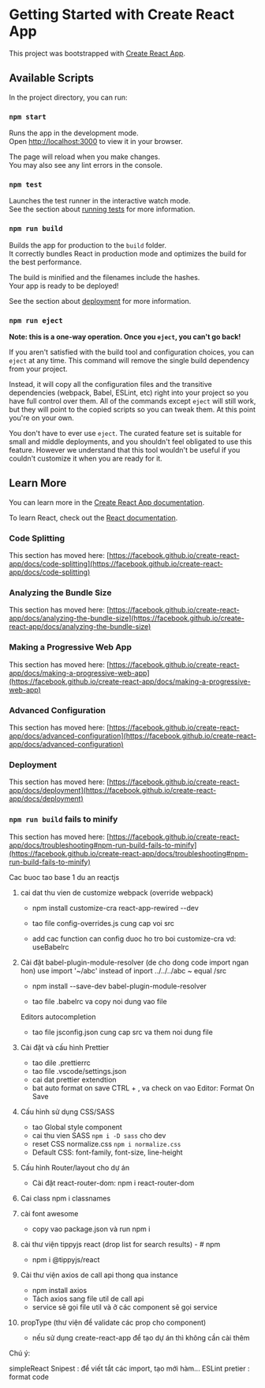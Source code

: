 # Getting Started with Create React App

This project was bootstrapped with [Create React App](https://github.com/facebook/create-react-app).

## Available Scripts

In the project directory, you can run:

### `npm start`

Runs the app in the development mode.\
Open [http://localhost:3000](http://localhost:3000) to view it in your browser.

The page will reload when you make changes.\
You may also see any lint errors in the console.

### `npm test`

Launches the test runner in the interactive watch mode.\
See the section about [running tests](https://facebook.github.io/create-react-app/docs/running-tests) for more information.

### `npm run build`

Builds the app for production to the `build` folder.\
It correctly bundles React in production mode and optimizes the build for the best performance.

The build is minified and the filenames include the hashes.\
Your app is ready to be deployed!

See the section about [deployment](https://facebook.github.io/create-react-app/docs/deployment) for more information.

### `npm run eject`

**Note: this is a one-way operation. Once you `eject`, you can't go back!**

If you aren't satisfied with the build tool and configuration choices, you can `eject` at any time. This command will remove the single build dependency from your project.

Instead, it will copy all the configuration files and the transitive dependencies (webpack, Babel, ESLint, etc) right into your project so you have full control over them. All of the commands except `eject` will still work, but they will point to the copied scripts so you can tweak them. At this point you're on your own.

You don't have to ever use `eject`. The curated feature set is suitable for small and middle deployments, and you shouldn't feel obligated to use this feature. However we understand that this tool wouldn't be useful if you couldn't customize it when you are ready for it.

## Learn More

You can learn more in the [Create React App documentation](https://facebook.github.io/create-react-app/docs/getting-started).

To learn React, check out the [React documentation](https://reactjs.org/).

### Code Splitting

This section has moved here: [https://facebook.github.io/create-react-app/docs/code-splitting](https://facebook.github.io/create-react-app/docs/code-splitting)

### Analyzing the Bundle Size

This section has moved here: [https://facebook.github.io/create-react-app/docs/analyzing-the-bundle-size](https://facebook.github.io/create-react-app/docs/analyzing-the-bundle-size)

### Making a Progressive Web App

This section has moved here: [https://facebook.github.io/create-react-app/docs/making-a-progressive-web-app](https://facebook.github.io/create-react-app/docs/making-a-progressive-web-app)

### Advanced Configuration

This section has moved here: [https://facebook.github.io/create-react-app/docs/advanced-configuration](https://facebook.github.io/create-react-app/docs/advanced-configuration)

### Deployment

This section has moved here: [https://facebook.github.io/create-react-app/docs/deployment](https://facebook.github.io/create-react-app/docs/deployment)

### `npm run build` fails to minify

This section has moved here: [https://facebook.github.io/create-react-app/docs/troubleshooting#npm-run-build-fails-to-minify](https://facebook.github.io/create-react-app/docs/troubleshooting#npm-run-build-fails-to-minify)

Cac buoc tao base 1 du an reactjs

1. cai dat thu vien de customize webpack (override webpack)

    - npm install customize-cra react-app-rewired --dev

    - tao file config-overrides.js cung cap voi src

    - add cac function can config duoc ho tro boi customize-cra vd: useBabelrc

2. Cài đặt babel-plugin-module-resolver (de cho dong code import ngan hon)
   use import '~/abc' instead of inport ../../../abc
   ~ equal /src

    - npm install --save-dev babel-plugin-module-resolver

    - tao file .babelrc va copy noi dung vao file

    Editors autocompletion

    - tao file jsconfig.json cung cap src va them noi dung file

3. Cài đặt và cấu hình Prettier

    - tao dile .prettierrc
    - tao file .vscode/settings.json
    - cai dat prettier extendtion
    - bat auto format on save CTRL + , va check on vao Editor: Format On Save

4. Cấu hình sử dụng CSS/SASS

    - tao Global style component
    - cai thu vien SASS `npm i -D sass` cho dev
    - reset CSS normalize.css `npm i normalize.css`
    - Default CSS: font-family, font-size, line-height

5. Cấu hình Router/layout cho dự án

    - Cài đặt react-router-dom: npm i react-router-dom

6. Cai class npm i classnames

7. cài font awesome
    - copy vao package.json và run npm i
8. cài thư viện tippyjs react (drop list for search results) - # npm

    - npm i @tippyjs/react

9. Cài thư viện axios de call api thong qua instance

    - npm install axios
    - Tách axios sang file util de call api
    - service sẽ gọi file util và ở các component sẽ gọi service

10. propType (thư viện để validate các prop cho component)
    - nếu sử dụng create-react-app để tạo dự án thì không cần cài thêm

Chú ý:

simpleReact Snipest : để viết tắt các import, tạo mới hàm...
ESLint pretier : format code

